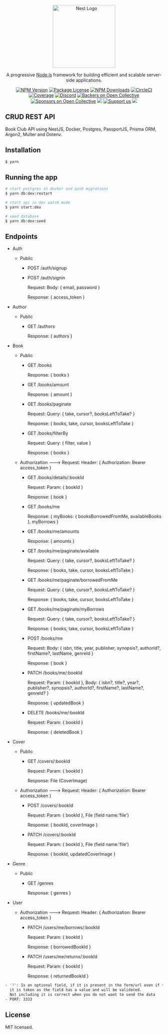 <p align="center">
  <a href="http://nestjs.com/" target="blank"><img src="https://nestjs.com/img/logo-small.svg" width="200" alt="Nest Logo" /></a>
</p>

[circleci-image]: https://img.shields.io/circleci/build/github/nestjs/nest/master?token=abc123def456
[circleci-url]: https://circleci.com/gh/nestjs/nest

  <p align="center">A progressive <a href="http://nodejs.org" target="_blank">Node.js</a> framework for building efficient and scalable server-side applications.</p>
    <p align="center">
<a href="https://www.npmjs.com/~nestjscore" target="_blank"><img src="https://img.shields.io/npm/v/@nestjs/core.svg" alt="NPM Version" /></a>
<a href="https://www.npmjs.com/~nestjscore" target="_blank"><img src="https://img.shields.io/npm/l/@nestjs/core.svg" alt="Package License" /></a>
<a href="https://www.npmjs.com/~nestjscore" target="_blank"><img src="https://img.shields.io/npm/dm/@nestjs/common.svg" alt="NPM Downloads" /></a>
<a href="https://circleci.com/gh/nestjs/nest" target="_blank"><img src="https://img.shields.io/circleci/build/github/nestjs/nest/master" alt="CircleCI" /></a>
<a href="https://coveralls.io/github/nestjs/nest?branch=master" target="_blank"><img src="https://coveralls.io/repos/github/nestjs/nest/badge.svg?branch=master#9" alt="Coverage" /></a>
<a href="https://discord.gg/G7Qnnhy" target="_blank"><img src="https://img.shields.io/badge/discord-online-brightgreen.svg" alt="Discord"/></a>
<a href="https://opencollective.com/nest#backer" target="_blank"><img src="https://opencollective.com/nest/backers/badge.svg" alt="Backers on Open Collective" /></a>
<a href="https://opencollective.com/nest#sponsor" target="_blank"><img src="https://opencollective.com/nest/sponsors/badge.svg" alt="Sponsors on Open Collective" /></a>
  <a href="https://paypal.me/kamilmysliwiec" target="_blank"><img src="https://img.shields.io/badge/Donate-PayPal-ff3f59.svg"/></a>
    <a href="https://opencollective.com/nest#sponsor"  target="_blank"><img src="https://img.shields.io/badge/Support%20us-Open%20Collective-41B883.svg" alt="Support us"></a>
  <a href="https://twitter.com/nestframework" target="_blank"><img src="https://img.shields.io/twitter/follow/nestframework.svg?style=social&label=Follow"></a>
</p>
  <!--[![Backers on Open Collective](https://opencollective.com/nest/backers/badge.svg)](https://opencollective.com/nest#backer)
  [![Sponsors on Open Collective](https://opencollective.com/nest/sponsors/badge.svg)](https://opencollective.com/nest#sponsor)-->

## CRUD REST API

Book Club API using NestJS, Docker, Postgres, PassportJS, Prisma ORM, Argon2, Multer and Dotenv.

## Installation

```bash
$ yarn
```

## Running the app

```bash
# start postgres in docker and push migrations
$ yarn db:dev:restart

# start api in dev watch mode
$ yarn start:dev

# seed database
$ yarn db:dev:seed
```

## Endpoints

- Auth

  - Public

    - POST /auth/signup

    - POST /auth/signin

      Request: Body: { email, password }

      Response: { access_token }

- Author

  - Public

    - GET /authors

      Response: { authors }

- Book

  - Public

    - GET /books

      Response: { books }

    - GET /books/amount 

      Response: { amount }

    - GET /books/paginate

      Request: Query: { take, cursor?, booksLeftToTake? }

      Response: { books, take, cursor, booksLeftToTake }

    - GET /books/filterBy

      Request: Query: { filter, value }

      Response: { books }

  - Authorization ---> Request: Header: { Authorization: Bearer access_token }

    - GET /books/details/:bookId

      Request: Param: { bookId }

      Response: { book }

    - GET /books/me

      Response: { myBooks: { booksBorrowedFromMe, availableBooks }, myBorrows }

    - GET /books/me/amounts

      Response: { amounts }

    - GET /books/me/paginate/available

      Request: Query: { take, cursor?, booksLeftToTake? }

      Response: { books, take, cursor, booksLeftToTake }

    - GET /books/me/paginate/borrowedFromMe

      Request: Query: { take, cursor?, booksLeftToTake? }

      Response: { books, take, cursor, booksLeftToTake }

    - GET /books/me/paginate/myBorrows

      Request: Query: { take, cursor?, booksLeftToTake? }

      Response: { books, take, cursor, booksLeftToTake }

    - POST /books/me

      Request: Body: { isbn, title, year, publisher, synopsis?, authorId?, firstName?, lastName, genreId }

      Response: { book }

    - PATCH /books/me/:bookId

      Request: Param: { bookId }, Body: { isbn?, title?, year?, publisher?, synopsis?, authorId?, firstName?, lastName?, genreId? }

      Response: { updatedBook }

    - DELETE /books/me/:bookId

      Request: Param: { bookId }

      Response: { deletedBook }

- Cover

  - Public

    - GET /covers/:bookId

      Request: Param: { bookId }

      Response: File (CoverImage)

  - Authorization ---> Request: Header: { Authorization: Bearer access_token }

    - POST /covers/:bookId

      Request: Param: { bookId }, File (field name:'file')

      Response: { bookId, coverImage }

    - PATCH /covers/:bookId

      Request: Param: { bookId }, File (field name:'file')

      Response: { bookId, updatedCoverImage }

- Genre

  - Public

    - GET /genres

      Response: { genres }

- User

  - Authorization ---> Request: Header: { Authorization: Bearer access_token }

    - PATCH /users/me/borrows/:bookId

      Request: Param: { bookId }

      Response: { borrowedBookId }

    - PATCH /users/me/returns/:bookId

      Request: Param: { bookId }

      Response: { returnedBookId }

```bash
- '?': Is an optional field, if it is present in the form/url even if the value is null or '' 
  it is taken as the field has a value and will be validated.
  Not including it is correct when you do not want to send the data
- PORT: 3333
```
## License

MIT licensed.
